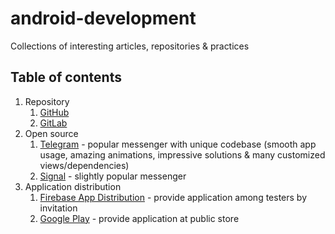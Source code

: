 # android-development

Collections of interesting articles, repositories & practices

## Table of contents

1. Repository
   1. [GitHub](https://github.com)
   2. [GitLab](https://about.gitlab.com)
2. Open source
   1. [Telegram](https://github.com/DrKLO/Telegram) - popular messenger with unique codebase (smooth app usage, amazing animations, impressive solutions & many customized views/dependencies)
   2. [Signal](https://github.com/signalapp/Signal-Android) - slightly popular messenger
3. Application distribution
   1. [Firebase App Distribution](https://console.firebase.google.com/) - provide application among testers by invitation
   2. [Google Play](https://play.google.com/store) - provide application at public store
